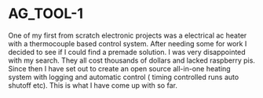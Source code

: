 ﻿# AG_TOOL-1

One of my first from scratch electronic projects was a electrical ac heater with a thermocouple based control system. After needing some for work I decided to see if I could find a premade solution. I was very disappointed with my search. They all cost thousands of dollars and lacked raspberry pis. Since then I have set out to create an open source all-in-one heating system with logging and automatic control ( timing controlled runs auto shutoff etc). This is what I have come up with so far. 
